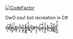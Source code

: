 [![CodeFactor](https://www.codefactor.io/repository/github/alexcatdev/circlesbot/badge)](https://www.codefactor.io/repository/github/alexcatdev/circlesbot)

OwO osu! bot recreation in C#

W̸̩̭̽͝ẹ̸̲̋̄̐ĺ̴̨̺̺̈́c̸̳̈́̇̾o̵͇̙̙͆m̵̧̛̻̗̅̎̍e̷̱̳͓̙̿͘ ̸͎̥͇̓̾͘t̴̡͇̞͖͗̚ȍ̶͓̓͋́ ̷͍͈͚͎̏͆ļ̶͈̲̖̃a̷̛̟͂̕m̵̧̬̹͈̐b̷̻͔̎͠d̷̟̘͎͋̇́ả̴̡̡̳̤̑̌̔ ̸̭̗̂̽h̴̩͘͜ě̸̥̐̑̆͜l̵͇̭͐̆l̷̢͓̲͛̓!̴̡͔̟͌!̴̫̪̱͚̾̐̀̿
